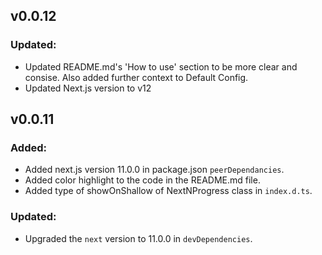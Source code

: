 ## v0.0.12
### Updated:
- Updated README.md's 'How to use' section to be more clear and consise. Also added further context to Default Config.
- Updated Next.js version to v12

## v0.0.11
### Added:
- Added next.js version 11.0.0 in package.json `peerDependancies`.
- Added color highlight to the code in the README.md file.
- Added type of showOnShallow of NextNProgress class in `index.d.ts`.

### Updated:
- Upgraded the `next` version to 11.0.0 in `devDependencies`.